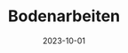 ---
title: 'Bodenarbeiten'
description: 'Ob Parkett, Laminat oder Teppichboden – wir kümmern uns um die fachgerechte Verlegung und sorgen für einen ansprechenden Fußboden.'
date: 2023-10-01
serviceImg: 'repair02.jpg'
weight: 40
price:
    value: 200
    unit: 'm²'
_build:
    render: never
---